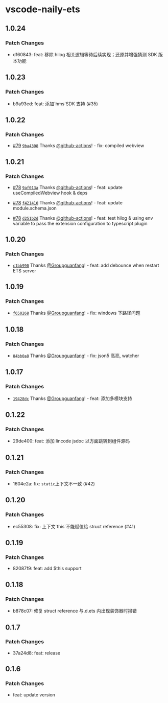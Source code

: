 # vscode-naily-ets

## 1.0.24

### Patch Changes

- df60843: feat: 移除 hilog 相关逻辑等待后续实现；还原并增强猜测 SDK 版本功能

## 1.0.23

### Patch Changes

- b9a93ed: feat: 添加\`hms\`SDK 支持 (#35)

## 1.0.22

### Patch Changes

- [#79](https://github.com/Groupguanfang/arkTS/pull/79) [`9ba4308`](https://github.com/Groupguanfang/arkTS/commit/9ba43080331108778424e7a5bc94bec3477baa84) Thanks [@github-actions](https://github.com/apps/github-actions)! - fix: compiled webview

## 1.0.21

### Patch Changes

- [#78](https://github.com/Groupguanfang/arkTS/pull/78) [`9af013a`](https://github.com/Groupguanfang/arkTS/commit/9af013abf63638fb27ed9fcb88cc89a014360334) Thanks [@github-actions](https://github.com/apps/github-actions)! - feat: update useCompiledWebview hook & deps

- [#78](https://github.com/Groupguanfang/arkTS/pull/78) [`f421410`](https://github.com/Groupguanfang/arkTS/commit/f4214104fe92ce5aab0d52741a4fae36d01bdde3) Thanks [@github-actions](https://github.com/apps/github-actions)! - feat: update module.schema.json

- [#78](https://github.com/Groupguanfang/arkTS/pull/78) [`d251b2d`](https://github.com/Groupguanfang/arkTS/commit/d251b2d31fc15038240890eb75bc141912e59488) Thanks [@github-actions](https://github.com/apps/github-actions)! - feat: test hilog & using env variable to pass the extension configuration to typescript plugin

## 1.0.20

### Patch Changes

- [`c1bb990`](https://github.com/Groupguanfang/arkTS/commit/c1bb990f0b0f8e52296351da99777a7075303dc4) Thanks [@Groupguanfang](https://github.com/Groupguanfang)! - feat: add debounce when restart ETS server

## 1.0.19

### Patch Changes

- [`f650268`](https://github.com/Groupguanfang/arkTS/commit/f650268cbad8ca60873f9fbb8cf3d20e48873739) Thanks [@Groupguanfang](https://github.com/Groupguanfang)! - fix: windows 下路径问题

## 1.0.18

### Patch Changes

- [`84bb0a8`](https://github.com/Groupguanfang/arkTS/commit/84bb0a8d7ff284c9be77e7957d035c5b97abaf7f) Thanks [@Groupguanfang](https://github.com/Groupguanfang)! - fix: json5 高亮, watcher

## 1.0.17

### Patch Changes

- [`19428dc`](https://github.com/Groupguanfang/arkTS/commit/19428dcdb6f8e27914067ea48a53ce644c26f7e6) Thanks [@Groupguanfang](https://github.com/Groupguanfang)! - feat: 添加多模块支持

## 0.1.22

### Patch Changes

- 29de400: feat: 添加 lincode jsdoc 以方面跳转到组件源码

## 0.1.21

### Patch Changes

- 1604e2a: fix: `static`上下文不一致 (#42)

## 0.1.20

### Patch Changes

- ec55308: fix: 上下文\`this\`不能赋值给 struct reference (#41)

## 0.1.19

### Patch Changes

- 82087f9: feat: add $this support

## 0.1.18

### Patch Changes

- b878c07: 修复 struct reference 与.d.ets 内出现装饰器时报错

## 0.1.7

### Patch Changes

- 37a24d8: feat: release

## 0.1.6

### Patch Changes

- feat: update version
